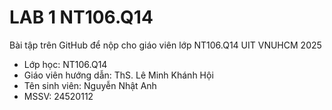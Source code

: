 # LAB 1 NT106.Q14

Bài tập trên GitHub để nộp cho giáo viên lớp NT106.Q14 UIT VNUHCM 2025

- Lớp học: NT106.Q14
- Giáo viên hướng dẫn: ThS. Lê Minh Khánh Hội
- Tên sinh viên: Nguyễn Nhật Anh  
- MSSV: 24520112  
